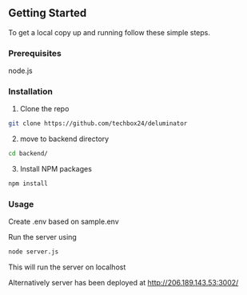 ## Getting Started

To get a local copy up and running follow these simple steps.

### Prerequisites

node.js

### Installation
 
1. Clone the repo
```sh
git clone https://github.com/techbox24/deluminator
```
2. move to backend directory
```sh
cd backend/
```
3. Install NPM packages
```sh
npm install 
```

### Usage

Create .env based on sample.env

Run the server using
```sh
node server.js
```
This will run the server on localhost

Alternatively server has been deployed at http://206.189.143.53:3002/

